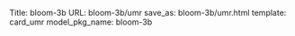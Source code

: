 Title: bloom-3b
URL: bloom-3b/umr
save_as: bloom-3b/umr.html
template: card_umr
model_pkg_name: bloom-3b

